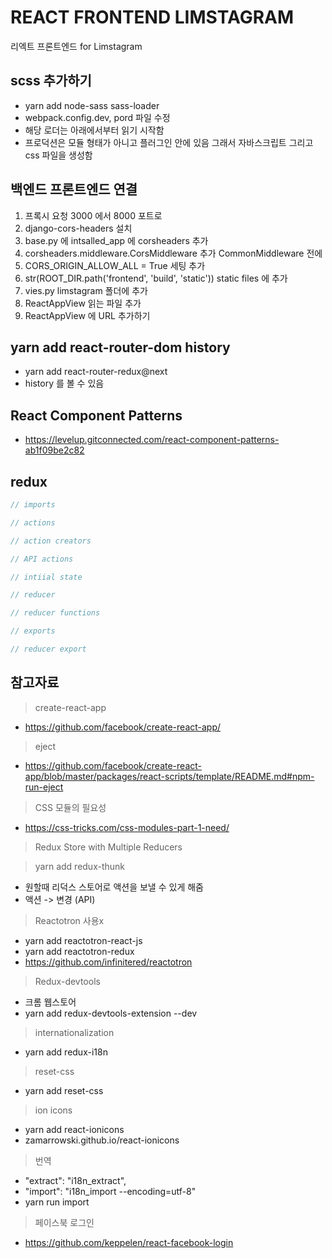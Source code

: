 # REACT FRONTEND LIMSTAGRAM 

리엑트 프론트엔드 for Limstagram

## scss 추가하기

- yarn add node-sass sass-loader
- webpack.config.dev, pord 파일 수정
- 해당 로더는 아래에서부터 읽기 시작함
- 프로덕션은 모듈 형태가 아니고 플러그인 안에 있음 그래서 자바스크립트 그리고 css 파일을 생성함

## 백엔드 프론트엔드 연결
1) 프록시 요청 3000 에서 8000 포트로
2) django-cors-headers 설치
3) base.py 에 intsalled_app 에 corsheaders 추가
4) corsheaders.middleware.CorsMiddleware 추가 CommonMiddleware 전에
5) CORS_ORIGIN_ALLOW_ALL = True 세팅 추가
6) str(ROOT_DIR.path('frontend', 'build', 'static')) static files 에 추가
7) vies.py limstagram 폴더에 추가
8) ReactAppView 읽는 파일 추가
9) ReactAppView 에 URL 추가하기

## yarn add react-router-dom history 
- yarn add react-router-redux@next
- history 를 볼 수 있음

## React Component Patterns

- https://levelup.gitconnected.com/react-component-patterns-ab1f09be2c82


## redux 

```javascript
// imports

// actions

// action creators

// API actions

// intiial state

// reducer

// reducer functions

// exports

// reducer export
```

## 참고자료

> create-react-app

- https://github.com/facebook/create-react-app/

> eject

- https://github.com/facebook/create-react-app/blob/master/packages/react-scripts/template/README.md#npm-run-eject

> CSS 모듈의 필요성

- https://css-tricks.com/css-modules-part-1-need/

> Redux Store with Multiple Reducers

> yarn add redux-thunk

- 원할때 리덕스 스토어로 액션을 보낼 수 있게 해줌
- 액션 -> 변경 (API)

> Reactotron 사용x
- yarn add reactotron-react-js
- yarn add reactotron-redux
- https://github.com/infinitered/reactotron

> Redux-devtools
- 크롬 웹스토어
- yarn add redux-devtools-extension --dev

> internationalization
- yarn add redux-i18n

> reset-css
- yarn add reset-css

> ion icons

- yarn add react-ionicons
- zamarrowski.github.io/react-ionicons

> 번역
- "extract": "i18n_extract",
- "import": "i18n_import --encoding=utf-8"
- yarn run import

> 페이스북 로그인
 
- https://github.com/keppelen/react-facebook-login
